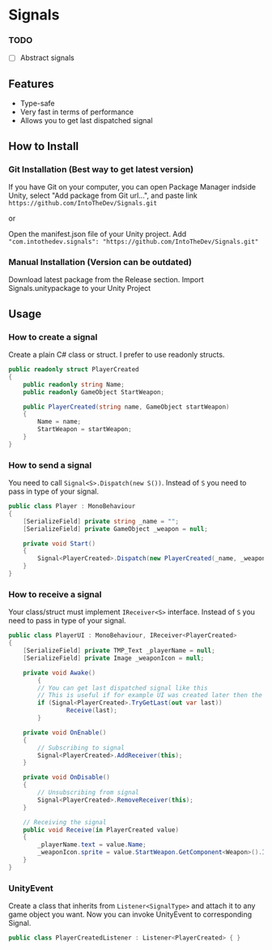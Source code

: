 # Signals

### TODO
- [ ] Abstract signals

## Features
- Type-safe
- Very fast in terms of performance
- Allows you to get last dispatched signal

## How to Install
### Git Installation (Best way to get latest version)

If you have Git on your computer, you can open Package Manager indside Unity, select "Add package from Git url...", and paste link ```https://github.com/IntoTheDev/Signals.git```

or

Open the manifest.json file of your Unity project.
Add ```"com.intothedev.signals": "https://github.com/IntoTheDev/Signals.git"```

### Manual Installation (Version can be outdated)
Download latest package from the Release section.
Import Signals.unitypackage to your Unity Project

## Usage

### How to create a signal

Create a plain C# class or struct. I prefer to use readonly structs.

```csharp
public readonly struct PlayerCreated
{
	public readonly string Name;
	public readonly GameObject StartWeapon;

	public PlayerCreated(string name, GameObject startWeapon)
	{
		Name = name;
		StartWeapon = startWeapon;
	}
}
```

### How to send a signal

You need to call `Signal<S>.Dispatch(new S())`. Instead of `S` you need to pass in type of your signal.

```csharp
public class Player : MonoBehaviour
{
	[SerializeField] private string _name = "";
	[SerializeField] private GameObject _weapon = null;

	private void Start()
	{
		Signal<PlayerCreated>.Dispatch(new PlayerCreated(_name, _weapon));
	}
}
```

### How to receive a signal

Your class/struct must implement `IReceiver<S>` interface. Instead of `S` you need to pass in type of your signal.

```csharp
public class PlayerUI : MonoBehaviour, IReceiver<PlayerCreated>
{
	[SerializeField] private TMP_Text _playerName = null;
	[SerializeField] private Image _weaponIcon = null;

	private void Awake()
    	{
		// You can get last dispatched signal like this
		// This is useful if for example UI was created later then the player
		if (Signal<PlayerCreated>.TryGetLast(out var last))
        		Receive(last);
    	}

	private void OnEnable()
	{
		// Subscribing to signal
		Signal<PlayerCreated>.AddReceiver(this);
	}

	private void OnDisable()
	{
		// Unsubscribing from signal
		Signal<PlayerCreated>.RemoveReceiver(this);
	}

	// Receiving the signal
	public void Receive(in PlayerCreated value)
	{
		_playerName.text = value.Name;
		_weaponIcon.sprite = value.StartWeapon.GetComponent<Weapon>().Icon;
	}
}
```

### UnityEvent

Create a class that inherits from `Listener<SignalType>` and attach it to any game object you want. Now you can invoke UnityEvent to corresponding Signal.

```csharp
public class PlayerCreatedListener : Listener<PlayerCreated> { }
```
